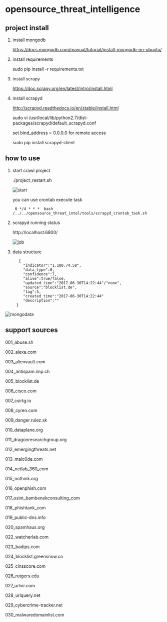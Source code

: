 # opensource_threat_intelligence


## project install

1. install mongodb
	
	https://docs.mongodb.com/manual/tutorial/install-mongodb-on-ubuntu/

2. install requirements

	sudo pip install  -r requirements.txt

3. install scrapy
	
	https://doc.scrapy.org/en/latest/intro/install.html

4. install scrapyd

	http://scrapyd.readthedocs.io/en/stable/install.html
	
	sudo vi  /usr/local/lib/python2.7/dist-packages/scrapyd/default_scrapyd.conf

	set bind_address = 0.0.0.0 for remote access
	
	sudo pip install scrapyd-client

## how to use
1. start crawl project
	
	./project_restart.sh
	
	![start](http://7xpyfe.com1.z0.glb.clouddn.com/Jietu20180112-191538.jpg)

	you can use crontab execute task

        0 */4 * * *  bash /../../opensource_threat_intel/tools/scrapyd_crontab_task.sh

2. scrapyd running status 

	 http://localhost:6800/

	 ![job](http://7xpyfe.com1.z0.glb.clouddn.com/Jietu20180112-191648.jpg)
3. data structure
```	
      {
        "indicator":"1.180.74.58",
        "data_type":0,
        "confidence":7,
        "alive":true/false,
        "updated_time":"2017-06-30T14:22:44"/"none",
        "source":"blocklist.de",
        "tag":5,
        "created_time":"2017-06-30T14:22:44"
        "description":""
     }
```

![mongodata](http://7xpyfe.com1.z0.glb.clouddn.com/Jietu20180112-191340.jpg)

## support sources

   001_abuse.sh
   
   002_alexa.com
   
   003_alienvault.com
   
   004_antispam.imp.ch
   
   005_blocklist.de
   
   006_cisco.com
   
   007_csirtg.io
   
   008_cyren.com
   
   009_danger.rulez.sk
   
   010_dataplane.org
   
   011_dragonresearchgroup.org
   
   012_emergingthreats.net
   
   013_malc0de.com
   
   014_netlab_360_com
   
   015_nothink.org
   
   016_openphish.com
   
   017_osint_bambenekconsulting_com
   
   018_phishtank_com
   
   019_public-dns.info
   
   020_spamhaus.org
   
   022_watcherlab.com
   
   023_badips.com
   
   024_blocklist.greensnow.co
   
   025_cinsscore.com
   
   026_rutgers.edu
   
   027_urlvir.com
   
   028_urlquery.net
   
   029_cybercrime-tracker.net
   
   030_malwaredomainlist.com
